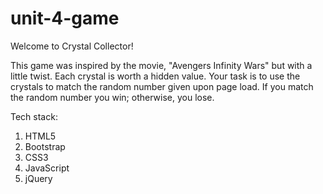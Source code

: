 # unit-4-game

Welcome to Crystal Collector!

This game was inspired by the movie, "Avengers Infinity Wars" but with a little twist. Each crystal is worth a hidden value. Your task is to use the crystals to match the random number given upon page load. If you match the random number you win; otherwise, you lose.

Tech stack:

1. HTML5
2. Bootstrap
3. CSS3
4. JavaScript
5. jQuery